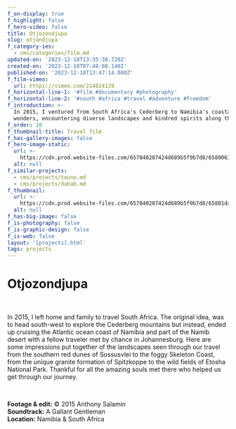 ```yaml
---
f_on-display: true
f_highlight: false
f_hero-video: false
title: Otjozondjupa
slug: otjandjupa
f_category-ies:
  - cms/categories/film.md
updated-on: '2023-12-18T13:35:30.720Z'
created-on: '2023-12-18T07:48:08.140Z'
published-on: '2023-12-18T13:47:14.000Z'
f_film-vimeo:
  url: https://vimeo.com/214824139
f_horizontal-line-1: '#film #documentary #photography'
f_horizontal-line-2: '#south #africa #travel #adventure #freedom'
f_introduction: >-
  In 2015, I ventured from South Africa's Cederberg to Namibia's coastal
  wonders, encountering diverse landscapes and kindred spirits along the way.
f_order: 10
f_thumbnail-title: Travel film
f_has-gallery-images: false
f_hero-image-static:
  url: >-
    https://cdn.prod.website-files.com/657840207424d689b5f9b7d8/658006181e4456cfd6ee0f28_21.avif
  alt: null
f_similar-projects:
  - cms/projects/touno.md
  - cms/projects/dahab.md
f_thumbnail:
  url: >-
    https://cdn.prod.website-files.com/657840207424d689b5f9b7d8/65801da02736ba720e4f6494_thumbnail.avif
  alt: null
f_has-big-image: false
f_is-photography: false
f_is-graphic-design: false
f_is-web: false
layout: '[projects].html'
tags: projects
---
```


Otjozondjupa
============

‍

In 2015, I left home and family to travel South Africa. The original idea, was to head south-west to explore the Cederberg mountains but instead, ended up cruising the Atlantic ocean coast of Namibia and part of the Namib desert with a fellow traveler met by chance in Johannesburg. Here are some impressions put together of the landscapes seen through our travel from the southern red dunes of Sossusvlei to the foggy Skeleton Coast, from the unique granite formation of Spitzkoppe to the wild fields of Etosha National Park. Thankful for all the amazing souls met there who helped us get through our journey.

‍

**Footage & edit:** © 2015 Anthony Salamin  
**Soundtrack:** A Gallant Gentleman  
**Location:** Namibia & South Africa
